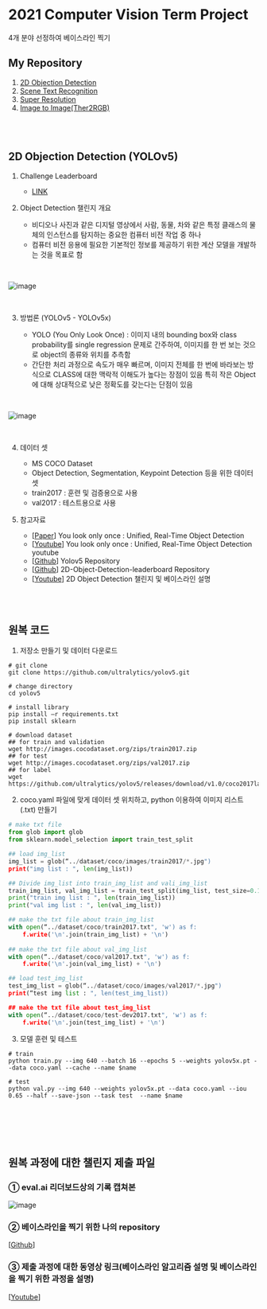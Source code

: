 # 2021 Computer Vision Term Project
4개 분야 선정하여 베이스라인 찍기
## My Repository
1. [2D Objection Detection](https://github.com/JYEDU/CV_YOLOv5)
2. [Scene Text Recognition](https://github.com/JYEDU/CV_Scene_Text_Recognition)
3. [Super Resolution](https://github.com/JYEDU/CV_Super_Resolution)
4. [Image to Image(Ther2RGB)](https://github.com/JYEDU/CV_Image-To-Image)

<br/><br/>
## 2D Objection Detection (YOLOv5)

1. Challenge Leaderboard

    - [LINK](http://203.250.148.129:3088/web/challenges/challenge-page/24/overview)
    
    
    
    
2. Object Detection 챌린지 개요

    - 비디오나 사진과 같은 디지털 영상에서 사람, 동물, 차와 같은 특정 클래스의 물체의 인스턴스를 탐지하는 중요한 컴퓨터 비전 작업 중 하나
    - 컴퓨터 비전 응용에 필요한 기본적인 정보를 제공하기 위한 계산 모델을 개발하는 것을 목표로 함

<br/>

![image](https://user-images.githubusercontent.com/87462769/143814263-9b1eca09-b181-4097-8901-208e637d558e.png)

<br/>

3. 방법론 (YOLOv5 - YOLOv5x)

    - YOLO (You Only Look Once) : 이미지 내의 bounding box와 class probability를 single regression 문제로 간주하여, 이미지를 한 번 보는 것으로 object의 종류와 위치를 추측함
    - 간단한 처리 과정으로 속도가 매우 빠르며, 이미지 전체를 한 번에 바라보는 방식으로 CLASS에 대한 맥락적 이해도가 높다는 장점이 있음
특히 작은 Object에 대해 상대적으로 낮은 정확도를 갖는다는 단점이 있음

<br/>

![image](https://user-images.githubusercontent.com/87462769/143814369-17b867c2-b198-4bc7-93c2-4369b7ccfc8a.png)

<br/>

4. 데이터 셋

    - MS COCO Dataset
    - Object Detection, Segmentation, Keypoint Detection 등을 위한 데이터 셋
    - train2017 : 훈련 및 검증용으로 사용
    - val2017 : 테스트용으로 사용


5. 참고자료

    - [[Paper](https://pjreddie.com/media/files/papers/yolo_1.pdf)] You look only once : Unified, Real-Time Object Detection
    - [[Youtube](https://www.youtube.com/watch?v=NM6lrxy0bxs)] You look only once : Unified, Real-Time Object Detection youtube
    - [[Github](https://github.com/ultralytics/yolov5)] Yolov5 Repository
    - [[Github](https://github.com/trancis31444/2D-Object-Detection-leaderboard)] 2D-Object-Detection-leaderboard Repository
    - [[Youtube](https://www.youtube.com/watch?v=V1lnjEATIlU)] 2D Object Detection 챌린지 및 베이스라인 설명

<br/><br/>

## 원복 코드
1. 저장소 만들기 및 데이터 다운로드
```
# git clone
git clone https://github.com/ultralytics/yolov5.git

# change directory
cd yolov5

# install library
pip install –r requirements.txt
pip install sklearn

# download dataset
## for train and validation
wget http://images.cocodataset.org/zips/train2017.zip
## for test
wget http://images.cocodataset.org/zips/val2017.zip
## for label
wget https://github.com/ultralytics/yolov5/releases/download/v1.0/coco2017labels.zip
```

2. coco.yaml 파일에 맞게 데이터 셋 위치하고, python 이용하여 이미지 리스트(.txt) 만들기
```python
# make txt file
from glob import glob
from sklearn.model_selection import train_test_split

## load img_list
img_list = glob(“../dataset/coco/images/train2017/*.jpg")
print("img list : ", len(img_list))

## Divide img_list into train_img_list and vali_img_list
train_img_list, val_img_list = train_test_split(img_list, test_size=0.1, random_state=21, shuffle=False)
print("train img list : ", len(train_img_list)) 
print("val img list : ", len(val_img_list))

## make the txt file about train_img_list
with open(“../dataset/coco/train2017.txt", 'w') as f:
    f.write('\n'.join(train_img_list) + '\n')
    
## make the txt file about val_img_list 
with open(“../dataset/coco/val2017.txt", 'w') as f:
    f.write('\n'.join(val_img_list) + '\n')

## load test_img_list
test_img_list = glob(“../dataset/coco/images/val2017/*.jpg")
print(“test img list : ", len(test_img_list))

## make the txt file about test_img_list
with open(“../dataset/coco/test-dev2017.txt", 'w') as f:
    f.write('\n'.join(test_img_list) + '\n')
```

3. 모델 훈련 및 테스트
```
# train
python train.py --img 640 --batch 16 --epochs 5 --weights yolov5x.pt --data coco.yaml --cache --name $name

# test
python val.py --img 640 --weights yolov5x.pt --data coco.yaml --iou 0.65 --half --save-json --task test  --name $name
```


<br/><br/><br/><br/>
 
## 원복 과정에 대한 챌린지 제출 파일
### ① eval.ai 리더보드상의 기록 캡쳐본
![image](https://user-images.githubusercontent.com/87462769/143817735-5dba44ae-8c0a-49cb-9fe9-db4b98dfe8de.png)
### ② 베이스라인을 찍기 위한 나의 repository
[[Github](https://github.com/JYEDU/CV_YOLOv5)]
### ③ 제출 과정에 대한 동영상 링크(베이스라인 알고리즘 설명 및 베이스라인을 찍기 위한 과정을 설명)
[[Youtube](https://youtu.be/jok4f-el3gw)]
